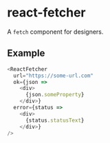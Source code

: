 # react-fetcher
A `fetch` component for designers.

## Example
```js
<ReactFetcher
  url="https://some-url.com"
  ok={json =>
    <div>
      {json.someProperty}
    </div>}
  error={status =>
    <div>
      {status.statusText}
    </div>}
/>
```
